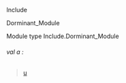 Include

Dorminant_Module

Module type Include.Dorminant_Module

<a id="val-a"></a>

###### val a :

> [u](Include.md#type-u)
